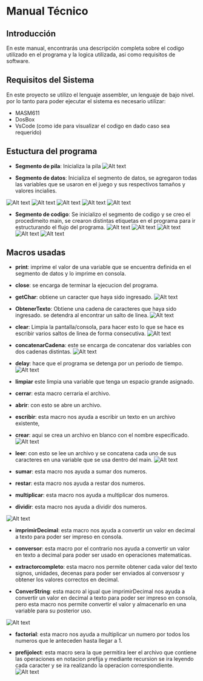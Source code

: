 
# Manual Técnico

## Introducción

En este manual, encontrarás una descripción completa sobre el codigo utilizado en el programa y la logica utilizada, asi como requisitos de  software.

## Requisitos del Sistema


En este proyecto se utilizo el lenguaje assembler, un lenguaje de bajo nivel. por lo tanto para poder ejecutar el sistema es necesario utilizar:
  
 - MASM611
 - DosBox
 - VsCode (como ide para visualizar el codigo en dado caso sea requerido)

## Estuctura del programa

-   **Segmento de pila**: Inicializa la pila
 ![Alt text](image/img20.png)

-   **Segmento de datos**: Inicializa el segmento de datos, se agregaron todas las variables que se usaron en el juego y sus respectivos tamaños y valores incialies.


![Alt text](image/img21.png)
![Alt text](image/img25.png)
![Alt text](image/img26.png)
![Alt text](image/img27.png)
![Alt text](image/img28.png)


- **Segmento de codigo**: Se inicializo el segmento de codigo y se creo el procedimeito main, se crearon distintas etiquetas en el programa para  ir  estructurando el flujo del programa.
![Alt text](image/img29.png)
![Alt text](image/img30.png)
![Alt text](image/img31.png)
![Alt text](image/img32.png)
![Alt text](image/img33.png)
## Macros usadas

- **print**: imprime el valor de una variable que se encuentra definida en el segmento de datos y lo imprime en consola.
- **close**: se encarga de terminar la ejecucion del programa.
- **getChar**: obtiene un caracter que haya sido ingresado.
![Alt text](image/img47.png)
- **ObtenerTexto**: Obtiene una cadena de caracteres que haya sido ingresado. se detendra al encontrar un salto de linea.
![Alt text](image/img48.png)
- **clear**: Limpia la pantalla/consola, para hacer esto lo que se hace es escribir varios saltos de linea de forma consecutiva.
![Alt text](image/img49.png)
- **concatenarCadena**: este se encarga de concatenar dos variables con dos cadenas distintas.
![Alt text](image/img50.png)
- **delay**: hace que el programa se detenga por un periodo de tiempo.
![Alt text](image/img51.png)


- **limpiar** este limpia una variable que tenga un espacio grande asignado.
- **cerrar**: esta macro cerraria el archivo.
- **abrir**: con esto se abre un archivo.
- **escribir**: esta macro nos ayuda a escribir un texto en un archivo existente,
- **crear**: aqui se crea un archivo en blanco con el nombre especificado.
![Alt text](image/img55.png)
- **leer**: con esto se lee un archivo y se concatena cada uno de sus caracteres en una variable que se usa dentro del main.
![Alt text](image/img56.png)

- **sumar**: esta macro nos ayuda a sumar dos numeros.
- **restar**: esta macro nos ayuda a restar dos numeros.
- **multiplicar**: esta macro nos ayuda a multiplicar dos numeros.
- **dividir**: esta macro nos ayuda a dividir dos numeros.

![Alt text](image/img22.png)
- **imprimirDecimal**: esta macro nos ayuda a convertir un valor en decimal a texto para poder ser impreso en consola.
- **conversor**: esta macro por el contrario nos ayuda a convertir un valor en texto a decimal para poder ser usado en operaciones matematicas.

- **extractorcompleto**: esta macro nos permite obtener cada valor del texto signos, unidades, decenas para poder ser enviados al conversosr y obtener los valores correctos en decimal.

- **ConverString**: esta macro al igual que imprimirDecimal nos ayuda a convertir un valor en decimal a texto para poder ser impreso en consola, pero esta macro nos permite convertir el valor y almacenarlo en una variable para su posterior uso.

![Alt text](image/img23.png)
- **factorial**: esta macro nos ayuda a multiplicar un numero por todos los numeros que le anteceden hasta llegar a 1.

- **prefijolect**: esta macro sera la que permitira leer el archivo que contiene las operaciones en notacion prefija y mediante recursion se ira leyendo cada caracter y se ira realizando la operacion correspondiente.
![Alt text](image/img24.png)










